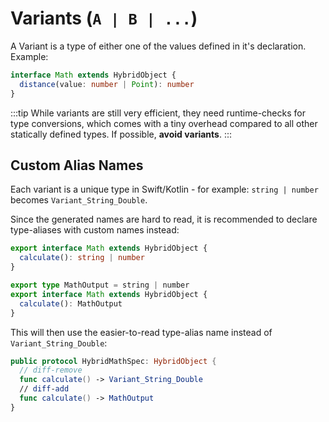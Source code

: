 ---
---

# Variants (`A | B | ...`)

A Variant is a type of either one of the values defined in it's declaration. Example:

```ts
interface Math extends HybridObject {
  distance(value: number | Point): number
}
```

:::tip
While variants are still very efficient, they need runtime-checks for type conversions,
which comes with a tiny overhead compared to all other statically defined types. If possible, **avoid variants**.
:::

## Custom Alias Names

Each variant is a unique type in Swift/Kotlin - for example: `string | number` becomes `Variant_String_Double`.

Since the generated names are hard to read, it is recommended to declare type-aliases with custom names instead:

<div className="side-by-side-container">
<div className="side-by-side-block">

```ts title="Bad ❌"
export interface Math extends HybridObject {
  calculate(): string | number
}
```

</div>
<div className="side-by-side-block">

```ts title="Good ✅"
export type MathOutput = string | number
export interface Math extends HybridObject {
  calculate(): MathOutput
}
```

</div>
</div>

This will then use the easier-to-read type-alias name instead of `Variant_String_Double`:

```swift title="nitrogen/generated/ios/HybridMathSpec.swift"
public protocol HybridMathSpec: HybridObject {
  // diff-remove
  func calculate() -> Variant_String_Double
  // diff-add
  func calculate() -> MathOutput
}
```

